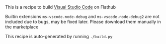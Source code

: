 This is a recipe to build [Visual Studio Code](https://github.com/Microsoft/vscode) on Flathub

Builtin extensions `ms-vscode.node-debug` and `ms-vscode.node-debug2` are not included due to bugs, may be fixed later. Please download them manually in the marketplace

This recipe is auto-generated by running `./build.py`
